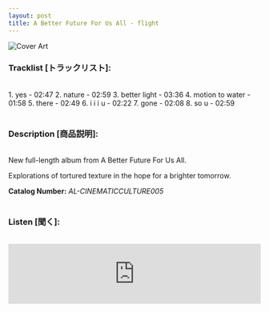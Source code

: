 ```yaml
---
layout: post
title: A Better Future For Us All - flight
---
```


![Cover Art]({{site.baseurl}}/assets/images/flight-Cover.jpg)


### Tracklist [トラックリスト]:
<br/>
1. yes - 02:47
2. nature - 02:59
3. better light - 03:36
4. motion to water - 01:58
5. there - 02:49
6. i i i u - 02:22
7. gone - 02:08
8. so u - 02:59 <br/><br/>

### Description [商品説明]:
<br/>
New full-length album from A Better Future For Us All.

Explorations of tortured texture in the hope for a brighter tomorrow.

**Catalog Number:** _AL-CINEMATICCULTURE005_ <br/><br/>

### Listen [聞く]:
<br/>
<iframe style="border: 0; width: 100%; height: 120px;" src="https://bandcamp.com/EmbeddedPlayer/album=1821433177/size=large/bgcol=ffffff/linkcol=333333/tracklist=false/artwork=small/transparent=true/" seamless><a href="https://angellips.bandcamp.com/album/flight">flight by A Better Future For Us All</a></iframe>

<br/><br/>
